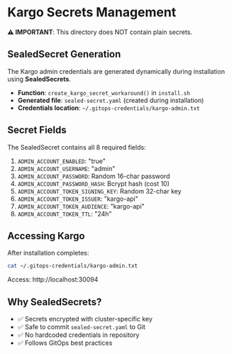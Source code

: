 # Kargo Secrets Management

**⚠️ IMPORTANT**: This directory does NOT contain plain secrets.

## SealedSecret Generation

The Kargo admin credentials are generated dynamically during installation using **SealedSecrets**.

- **Function**: `create_kargo_secret_workaround()` in `install.sh`
- **Generated file**: `sealed-secret.yaml` (created during installation)
- **Credentials location**: `~/.gitops-credentials/kargo-admin.txt`

## Secret Fields

The SealedSecret contains all 8 required fields:
1. `ADMIN_ACCOUNT_ENABLED`: "true"
2. `ADMIN_ACCOUNT_USERNAME`: "admin"
3. `ADMIN_ACCOUNT_PASSWORD`: Random 16-char password
4. `ADMIN_ACCOUNT_PASSWORD_HASH`: Bcrypt hash (cost 10)
5. `ADMIN_ACCOUNT_TOKEN_SIGNING_KEY`: Random 32-char key
6. `ADMIN_ACCOUNT_TOKEN_ISSUER`: "kargo-api"
7. `ADMIN_ACCOUNT_TOKEN_AUDIENCE`: "kargo-api"
8. `ADMIN_ACCOUNT_TOKEN_TTL`: "24h"

## Accessing Kargo

After installation completes:
```bash
cat ~/.gitops-credentials/kargo-admin.txt
```

Access: http://localhost:30094

## Why SealedSecrets?

- ✅ Secrets encrypted with cluster-specific key
- ✅ Safe to commit `sealed-secret.yaml` to Git
- ✅ No hardcoded credentials in repository
- ✅ Follows GitOps best practices
